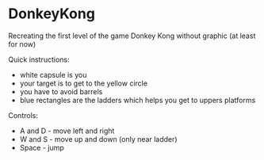 # DonkeyKong
Recreating the first level of the game Donkey Kong without graphic (at least for now)

Quick instructions:
  - white capsule is you 
  - your target is to get to the yellow circle
  - you have to avoid barrels 
  - blue rectangles  are the ladders which helps you get to uppers platforms

Controls: 
  - A and D - move left and right
  - W and S - move up and down (only near ladder)
  - Space - jump
